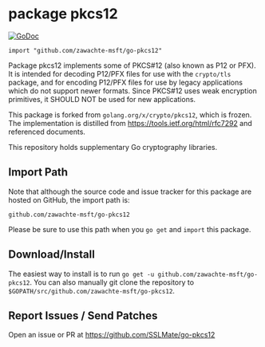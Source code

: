 # package pkcs12

[![GoDoc](https://godoc.org/github.com/zawachte-msft/go-pkcs12?status.svg)](https://godoc.org/github.com/zawachte-msft/go-pkcs12)

    import "github.com/zawachte-msft/go-pkcs12" 

Package pkcs12 implements some of PKCS#12 (also known as P12 or PFX).
It is intended for decoding P12/PFX files for use with the `crypto/tls`
package, and for encoding P12/PFX files for use by legacy applications which
do not support newer formats.  Since PKCS#12 uses weak encryption
primitives, it SHOULD NOT be used for new applications.

This package is forked from `golang.org/x/crypto/pkcs12`, which is frozen.
The implementation is distilled from https://tools.ietf.org/html/rfc7292
and referenced documents.

This repository holds supplementary Go cryptography libraries.

## Import Path

Note that although the source code and issue tracker for this package are hosted
on GitHub, the import path is:

    github.com/zawachte-msft/go-pkcs12 

Please be sure to use this path when you `go get` and `import` this package.

## Download/Install

The easiest way to install is to run `go get -u github.com/zawachte-msft/go-pkcs12`. You
can also manually git clone the repository to `$GOPATH/src/github.com/zawachte-msft/go-pkcs12`.

## Report Issues / Send Patches

Open an issue or PR at https://github.com/SSLMate/go-pkcs12
